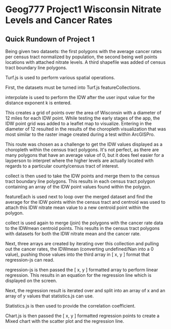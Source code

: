 # Geog777 Project1 Wisconsin Nitrate Levels and Cancer Rates

## Quick Rundown of Project 1 
Being given two datasets: the first polygons with the average cancer rates per census tract normalized by population, the second being well points locations with attached nitrate levels.
A third shapefile was added of census tract boundary line polygons.

Turf.js is used to perform various spatial operations.  

First, the datasets must be turned into Turf.js featureCollections.

interpolate is used to perform the IDW after the user input value for the distance exponent k is entered. 

This creates a grid of points over the area of Wisconsin with a diameter of 12 miles for each IDW point.  While testing the early stages of the app, the IDW point grid was added to a leaflet map to visualize.  Entering in the diameter of 12 resulted in the results of the choropleth visualization that was most similar to the raster image created during a test within ArcGISPro.

This route was chosen as a challenge to get the IDW values displayed as a choropleth within the census tract polygons.  It's not perfect, as there are many polygons that have an average value of 0, but it does feel easier for a layperson to interpret where the higher levels are actually located with regards to a particular county/census tract of interest.

collect is then used to take the IDW points and merge them to the census tract boundary line polygons.  This results in each census tract polygon containing an array of the IDW point values found within the polygon.  

featureEach  is used next to loop over the merged dataset and find the average for the IDW points within the census tract and centroid was used to attach this IDW nitrate mean value to a new centroid point within the polygon. 

collect is used again to merge (join) the polygons with the cancer rate data to the IDWmean centroid points.  This results in the census tract polygons with datasets for both the IDW nitrate mean and the cancer rate.  

Next, three arrays are created by iterating over this collection and pulling out the cancer rates, the IDWmean (converting undefined/Nan into a 0 value), pushing those values into the third array in [ x, y ] format that regression-js can read. 

regression-js is then passed the [ x, y ] formatted array to perform linear regression.  This results in an equation for the regression line which is displayed on the screen.  

Next, the regression result is iterated over and split into an array of x and an array of y values that statistics.js can use.

Statistics.js is then used to provide the correlation coefficient.  

Chart.js is then passed the [ x, y ] formatted regression points to create a Mixed chart with the scatter plot and the regression line.
 
